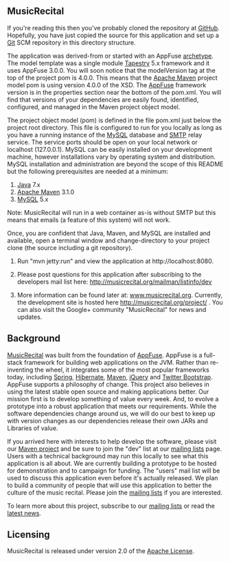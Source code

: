 ## MusicRecital

If you're reading this then you've probably cloned the repository at [GitHub][]. 
Hopefully, you have just copied the source for this application and set
up a [Git][] SCM repository in this directory structure. 

The application was derived-from or started with an AppFuse [archetype][]. The
model template was a single module [Tapestry] 5.x framework and it uses AppFuse 3.0.0.
You will soon notice that the modelVersion tag at the top of the project pom is 4.0.0.
This means that the [Apache Maven][] project model pom is using version 4.0.0 of the XSD.
The [AppFuse][] framework version is in the properties section near the bottom of the pom.xml.
You will find that versions of your dependencies are easily found, identified, configured, and managed
in the Maven project object model.
 
The project object model (pom) is defined in the file pom.xml just below the 
project root directory. This file is configured to run for you locally as long
as you have a running instance of the [MySQL][] database and [SMTP][] relay service.
The service ports should be open on your local network or localhost (127.0.0.1). 
MySQL can be easily installed on your development machine, however installations vary by operating
system and distribution. MySQL installation and administration are beyond the scope of this
README but the following prerequisites are needed at a minimum:

1. [Java][] 7.x 
2. [Apache Maven][] 3.1.0
3. [MySQL][] 5.x

Note: MusicRecital will run in a web container as-is without SMTP but this means
that emails (a feature of this system) will not work.
  
Once, you are confident that Java, Maven, and MySQL are installed and available, open a
terminal window and change-directory to your project clone (the source including a git repository).

1. Run "mvn jetty:run" and view the application at http://localhost:8080.

2. Please post questions for this application after subscribing to the developers
   mail list here: http://musicrecital.org/mailman/listinfo/dev

4. More information can be found later at: www.musicrecital.org. Currently, the 
   development site is hosted here http://musicrecital.org/project/ . You can also
   visit the Google+ community "MusicRecital" for news and updates.

## Background

[MusicRecital][] was built from the foundation of [AppFuse][]. AppFuse is a full-stack framework for building web applications on the JVM. Rather than re-inventing the wheel, it integrates some of the most popular frameworks today, including [Spring][], [Hibernate][], [Maven][], [jQuery][] and [Twitter Bootstrap][]. AppFuse supports a philosophy of change. This project also believes in using the latest stable open source and making applications better. Our mission first is to develop something of value every week.  And, to evolve a prototype into a robust application that meets our requirements. While the software dependencies change around us, we will do our best to keep up with version changes as our dependencies release their own  JARs and Libraries of value.  

If you arrived here with interests to help develop the software, please visit our [Maven project][] and be sure to join the "dev" list at our [mailing lists][] page. Users with a technical background may run this locally to see what this application is all about. We are currently building a prototype to be hosted for demonstration and to campaign for funding. The "users" mail list will be used to discuss this application even before it's actually released. We plan to build a community of people that will use this application to better the culture of the music recital. Please join the [mailing lists][] if you are interested.

To learn more about this project, subscribe to our [mailing lists][] or read the [latest news][].

## Licensing
MusicRecital is released under version 2.0 of the [Apache License][].

[AppFuse]: http://appfuse.org
[MusicRecital]: http://musicrecital.org
[Apache License]: http://www.apache.org/licenses/LICENSE-2.0
[latest news]: http://musicrecital.org
[mailing lists]: http://musicrecital.org/mailman/listinfo/
[Maven project]: http://musicrecital.org/project/
[GitHub]: http://github.com
[Java]: http://java.com/en/
[Apache Maven]: http://maven.apache.org/
[Maven]: http://maven.apache.org/
[MySQL]: http://www.mysql.com/
[Git]: http://git-scm.com/
[archetype]: http://maven.apache.org/guides/introduction/introduction-to-archetypes.html
[Tapestry]: http://tapestry.apache.org/
[SMTP]: http://en.wikipedia.org/wiki/Simple_Mail_Transfer_Protocol
[Spring]: http://projects.spring.io/spring-framework/
[Hibernate]: http://hibernate.org/
[jQuery]: http://jquery.com/
[Twitter Bootstrap]: http://getbootstrap.com/2.3.2/